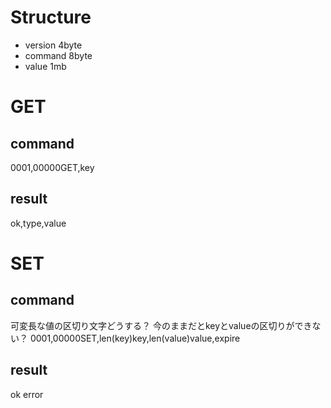 # Structure
- version 4byte
- command 8byte
- value 1mb


# GET
## command
0001,00000GET,key

## result
ok,type,value

# SET
## command
可変長な値の区切り文字どうする？
今のままだとkeyとvalueの区切りができない？
0001,00000SET,len(key)key,len(value)value,expire

## result
ok
error

